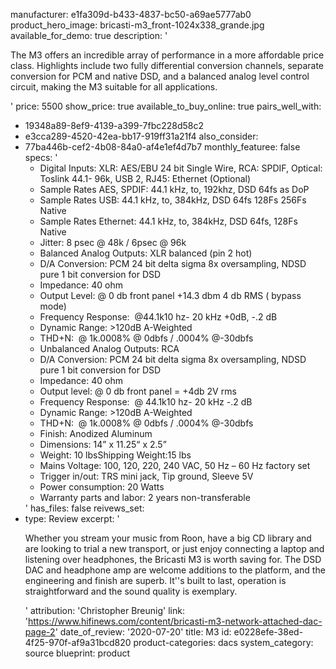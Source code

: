manufacturer: e1fa309d-b433-4837-bc50-a69ae5777ab0
product_hero_image: bricasti-m3_front-1024x338_grande.jpg
available_for_demo: true
description: '<p>The M3 offers an incredible array of performance in a more affordable price class. Highlights include two fully differential conversion channels, separate conversion for PCM and native DSD, and a balanced analog level control circuit, making the M3 suitable for all applications.</p>'
price: 5500
show_price: true
available_to_buy_online: true
pairs_well_with:
  - 19348a89-8ef9-4139-a399-7fbc228d58c2
  - e3cca289-4520-42ea-bb17-919ff31a21f4
also_consider:
  - 77ba446b-cef2-4b08-84a0-af4e1ef4d7b7
monthly_featuree: false
specs: '<ul><li>Digital Inputs: XLR: AES/EBU 24 bit Single Wire, RCA: SPDIF, Optical: Toslink 44.1- 96k, USB 2, RJ45: Ethernet (Optional)<br></li><li>Sample Rates AES, SPDIF: 44.1 kHz, to, 192khz, DSD 64fs as DoP<br></li><li>Sample Rates USB: 44.1 kHz, to, 384kHz, DSD 64fs 128Fs 256Fs Native<br></li><li>Sample Rates Ethernet: 44.1 kHz, to, 384kHz, DSD 64fs, 128Fs Native<br></li><li>Jitter: 8 psec @ 48k / 6psec @ 96k<br></li><li>Balanced Analog Outputs: XLR balanced (pin 2 hot)<br></li><li>D/A Conversion: PCM 24 bit delta sigma 8x oversampling, NDSD pure 1 bit conversion for DSD<br></li><li>Impedance: 40 ohm<br></li><li>Output Level: @ 0 db front panel +14.3 dbm 4 db RMS ( bypass mode)<br></li><li>Frequency Response: &nbsp;@44.1k10 hz- 20 kHz +0dB, -.2 dB<br></li><li>Dynamic Range: &gt;120dB A-Weighted<br></li><li>THD+N: &nbsp;@ 1k.0008% @ 0dbfs / .0004% @-30dbfs<br></li><li>Unbalanced Analog Outputs: RCA<br></li><li>D/A Conversion: PCM 24 bit delta sigma 8x oversampling, NDSD pure 1 bit conversion for DSD<br></li><li>Impedance: 40 ohm<br></li><li>Output level: @ 0 db front panel = +4db 2V rms<br></li><li>Frequency Response: &nbsp;@ 44.1k10 hz- 20 kHz -.2 dB<br></li><li>Dynamic Range: &gt;120dB A-Weighted<br></li><li>THD+N: &nbsp;@ 1k.0008% @ 0dbfs / .0004% @-30dbfs<br></li><li>Finish: Anodized Aluminum<br></li><li>Dimensions: 14” x 11.25“ x 2.5”<br></li><li>Weight: 10 lbsShipping Weight:15 lbs<br></li><li>Mains Voltage: 100, 120, 220, 240 VAC, 50 Hz – 60 Hz factory set<br></li><li>Trigger in/out: TRS mini jack, Tip ground, Sleeve 5V<br></li><li>Power consumption: 20 Watts<br></li><li>Warranty parts and labor: 2 years non-transferable<br></li></ul>'
has_files: false
reivews_set:
  -
    type: Review
    excerpt: '<p>Whether you stream your music from Roon, have a big CD library and are looking to trial a new transport, or just enjoy connecting a laptop and listening over headphones, the Bricasti M3 is worth saving for. The DSD DAC and headphone amp are welcome additions to the platform, and the engineering and finish are superb. It''s built to last, operation is straightforward and the sound quality is exemplary.</p>'
    attribution: 'Christopher Breunig'
    link: 'https://www.hifinews.com/content/bricasti-m3-network-attached-dac-page-2'
    date_of_review: '2020-07-20'
title: M3
id: e0228efe-38ed-4f25-970f-af9a31bcd820
product-categories: dacs
system_category: source
blueprint: product
